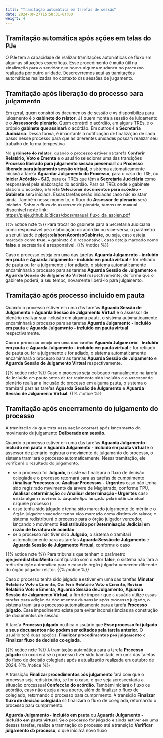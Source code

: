 ```yaml
---
title: "Tramitação automática em tarefas de sessão"
date: 2024-09-27T15:58:31-03:00
weight: 4
---
```


## Tramitação automática após ações em telas do PJe

O PJe tem a capacidade de realizar tramitações automáticas de fluxo em algumas situações específicas. Esse procedimento é muito útil na sinalização para o servidor que houve alguma mudança no processo realizada por outro unidade.  Descreveremos aqui as tramitações automáticas realizadas no contexto das sessões de julgamento.

## Tramitação após liberação do processo para julgamento

Em geral, quem constrói os documentos de sessão e os disponibiliza para julgamento é o **gabinete do relator**. Já quem monta a sessão de julgamento é o **Assessor de plenário**. Quem constrói o acórdão, em alguns TREs, é o próprio **gabinete que assinará** o acórdão. Em outros é a **Secretaria Judiciária**. Dessa forma, é importante a notificação de finalização de cada passo nesse processo para que as diferentes unidades possam realizar seu trabalho de forma tempestiva. 

No **gabinete do relator**, quando o processo estiver na tarefa **Conferir Relatório, Voto e Ementa** e o usuário selecionar uma das transições **Processo liberado para julgamento sessão presencial** ou **Processo liberado para julgamento sessão virtual**, o sistema automaticamente iniciará a tarefa **Aguardar Julgamento do Processo**, para o caso do TSE, ou **Iniciar Acórdão - SJD**, para os TREs que têm a **Secretaria Judiciária** como responsável pela elaboração do acórdão. Para os TREs onde o gabinete elabora o acórdão, a tarefa **Selecionar documentos para acórdão - Gabinete** será iniciada. Essas tarefas serão iniciadas caso não existam ainda. 
Também nesse momento, o fluxo do **Assessor de plenário** será iniciado. Sobre o fluxo do assessor de plenário, temos um manual disponível neste link: https://pjeje.github.io/dicas/docs/manual_fluxo_da_asplen.pdf.

{{% notice note %}}
Para trocar do gabinete para a Secretaria Judiciária como responsável pela elaboração do acórdão ou vice-versa, o parâmetro a ser utilizado é **pje:je:elaboraAcordaoGabinete**, ou seja, caso esteja marcado como **true**, o gabinete é o responsável, caso esteja marcado como **false**, a secretaria é a responsável.
{{% /notice %}}

Caso o processo esteja em uma das tarefas **Aguarda Julgamento - incluído em pauta** e **Aguarda Julgamento - incluído em pauta virtual** e for retirado de pauta ou for a julgamento e for adiado,  o sistema automaticamente encaminhará o processo para as tarefas **Aguarda Sessão de Julgamento** e **Aguarda Sessão de Julgamento Virtual** respectivamente, de forma que o gabinete poderá, a seu tempo, novamente liberá-lo para julgamento.

## Tramitação após processo incluído em pauta

Quando o processo estiver em uma das tarefas **Aguarda Sessão de Julgamento** e **Aguarda Sessão de Julgamento Virtual** e o assessor de plenário realizar sua inclusão em alguma pauta, o sistema automaticamente encaminhará o processo para as tarefas **Aguarda Julgamento - incluído em pauta** e **Aguarda Julgamento - incluído em pauta virtual** respectivamente.

Caso o processo esteja em uma das tarefas **Aguarda Julgamento - incluído em pauta** e **Aguarda Julgamento - incluído em pauta virtual** e for retirado de pauta ou for a julgamento e for adiado,  o sistema automaticamente encaminhará o processo para as tarefas **Aguarda Sessão de Julgamento** e **Aguarda Sessão de Julgamento Virtual** respectivamente.

{{% notice note %}}
Caso o processo seja colocado manualmente na tarefa de incluído em pauta antes de ter realmente sido incluído e o assessor de plenário realizar a inclusão do processo em alguma pauta, o sistema o tramitará para as tarefas **Aguarda Sessão de Julgamento** e **Aguarda Sessão de Julgamento Virtual**. 
{{% /notice %}}

## Tramitação após encerramento do julgamento do processo

A tramitação de que trata essa seção ocorrerá após lançamento do movimento de julgamento **Deliberado em sessão**.

Quando o processo estiver em uma das tarefas **Aguarda Julgamento - incluído em pauta** e **Aguarda Julgamento - incluído em pauta virtual** e o assessor de plenário registrar o movimento de julgamento do processo, o sistema tramitará o processo automaticamente. Nessa tramitação, ele verificará o resultado do julgamento.

+ se o processo foi **Julgado**, o sistema finalizará o fluxo de decisão colegiada e o processo retornará para as tarefas de cumprimento (**Analisar Processos** ou **Analisar Processos - Urgentes** caso não tenha sido registrado movimento da árvore de Magistrado, conforme TPU,  **Analisar determinação** ou **Analisar determinação - Urgentes** caso exista algum movimento daquele tipo lançado pela instância atual naquele processo.)
+ caso tenha sido julgado e tenha sido marcado julgamento de mérito e o órgão julgador vencedor tenha sido marcado como distinto do relator, o sistema redistribuirá o processo para o órgão julgador vencedor, lançando o movimento **Redistribuído por Determinação Judicial em razão de lavratura de acórdão**.
+ se o processo não tiver sido **Julgado**, o sistema o tramitará automaticamente para as tarefas **Aguarda Sessão de Julgamento** e **Aguarda Sessão de Julgamento Virtual**, conforme o caso.
 
{{% notice note %}}
Para tribunais que tenham o parâmetro **pje:je:redistribuiMerito** configurado com o valor **false**, o sistema não fará a redistribuição automática para o caso de órgão julgador vencedor diferente do órgão julgador relator. 
{{% /notice %}}

Caso o processo tenha sido julgado e estiver em uma das tarefas **Minutar Relatório Voto e Ementa**, **Conferir Relatório Voto e Ementa**, **Revisar Relatório Voto e Ementa**, **Aguarda Sessão de Julgamento**, **Aguarda Sessão de Julgamento Virtual**, a fim de impedir que o usuário utilize essas tarefas para edição de documentos da sessão após processo julgado, o sistema tramitará o processo automaticamente para a tarefa **Processo julgado**. Esse impedimento existe para evitar inconsistências na construção de documentos de sessão. 

A tarefa **Processo julgado** notifica o usuário que **Esse processo foi julgado e seus documentos não podem ser editados pela tarefa anterior.** O usuário terá duas opções: **Finalizar procedimentos pós julgamento** e **Finalizar fluxo de decisão colegiada**.

{{% notice note %}}
A tramitação automática para a tarefa **Processo julgado** só ocorrerá se o processo tiver sido tramitado em uma das tarefas do fluxo de decisão colegiada após a atualização realizada em outubro de 2024. 
{{% /notice %}}

A transição **Finalizar procedimentos pós julgamento** fará com que o processo seja redistribuído, se for o caso, e que seja acrescentada a situação processual **Confecção do acórdão**. Também iniciará o fluxo de acórdão, caso não esteja ainda aberto, além de finalizar o fluxo de colegiado, retornando o processo para cumprimento. A transição **Finalizar fluxo de decisão colegiada** só finalizará o fluxo de colegiada, retornando o processo para cumprimento.

**Aguarda Julgamento - incluído em pauta** ou **Aguarda Julgamento - incluído em pauta virtual**. Se o processo for julgado e ainda estiver em uma dessas tarefas, realize a tramitação do processo até a transição **Verificar julgamento do processo**, o que iniciará novo fluxo 
